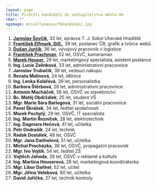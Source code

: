 ```yaml
---
layout: page
title: Pirátští kandidáti do zastupitelstva města UH
rbar: ""
ogimage: miscellaneous/fbkandidati.jpg
---
```


1. [**Jaroslav Ševčík**](/lide/jaroslav-sevcik), 32 let, správce T. J. Sokol Uherské Hradiště
2. [**František Elfmark, DiS.**](/lide/frantisek-elfmark), 39 let, poslanec ČR, grafik a tvůrce webů
3. [**Dušan Jurčík**](/lide/dusan-jurcik), 36 let, vývojový pracovník v logistice
4. [**František Prachman**](/lide/frantisek-prachman), 52 let, OSVČ, kameraman
5. [**Marek Houser**](/lide/marek-houser), 29 let, marketingový specialista, asistent poslance
6. **Ing. Lucie Zelinková**, 33 let, administrativní pracovnice
7. **Jaroslav Trubačík**, 39 let, vedoucí nákupu
8. **Renata Malinová**, 24 let, dělnice
9. **Ing. Lenka Kolářová**, 39 let, personalistka
10. **Barbora Štěrbová**, 26 let, administrativní pracovnice
11. **Antonín Macháček**, 56 let, OSVČ ve stavebnictví
12. **Bc. Matěj Obdržálek**, 25 let, student VŠ
13. **Mgr. Marie Sára Barlogová**, 31 let, sociální pracovnice
14. **Pavel Škrášek**, 34 let, ředitel společnosti
15. **Marek Pochylý**, 29 let, OSVČ, IT specialista
16. **Ing. Martin Řezníček**, 28 let, elektrotechnik
17. **Ing. Dagmara Hečová**, 41 let, učitelka
18. **Petr Ondrašík**, 24 let, technik
19. **Radek Dostálek**, 48 let, OSVČ
20. **Mgr. Jana Daňhelová**, 51 let, učitelka
21. **Michal Procházka**, 36 let, OSVČ, propagační pracovník
22. **Mgr. Ivo Vojtík**, 54 let, ředitel ZŠ
23. **Vojtěch Jahoda**, 28 let, OSVČ v reklamě a kultuře
24. **Ing. Martina Houserová**, 28 let, marketingová koordinátorka
25. **Mgr. Libor Daňhel**, 52 let, učitel
26. **Mgr. Jiřina Velebová**, 60 let, učitelka
27. **David Juřička**, 27 let, technik kontroly
